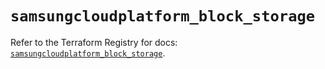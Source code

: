 # `samsungcloudplatform_block_storage`

Refer to the Terraform Registry for docs: [`samsungcloudplatform_block_storage`](https://registry.terraform.io/providers/samsungsdscloud/samsungcloudplatform/3.13.0/docs/resources/block_storage).
